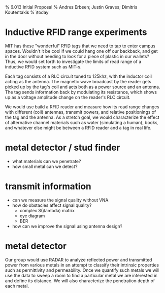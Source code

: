% 6.013 Initial Proposal
% Andres Erbsen; Justin Graves; Dimitris Koutentakis
% \today

# Inductive RFID range experiments

MIT has these "wonderful" RFID tags that we need to tap to enter campus spaces.
Wouldn't it be cool if we could hang one off our backback, and get in the door
without needing to look for a piece of plastic in our wallets? Thus, we would
set forth to investigate the limits of read range of a inductive RFID system
such as MIT-s. 

Each tag consists of a RLC circuit tuned to 125khz, with the inductor coil
acting as the antenna. The magnetic wave broadcast by the reader gets picked up
by the tag's coil and acts both as a power source and an antenna. The tag sends
information back by modulating its resistance, which shows up as a voltage amplitude
change on the reader's RLC circuit.

We would use build a RFID reader and measure how its read range changes with
different (coil) antennas, transmit powers, and relative positionings of the tag
and the antenna. As a stretch goal, we would characterize the effect of
alternative channel materials such as water (simulating a human), books, and
whatever else might be between a RFID reader and a tag in real life.

# metal detector / stud finder

- what materials can we penetrate?
- how small metal can we detect?

# transmit information

- can we measure the signal quality without VNA
- how do obstacles affect signal quality?
  -   complex S(\lambda) matrix
  -   eye diagram
  -   BER
- how can we improve the signal using antenna design?

# metal detector

Our group would use RADAR to analyze reflected power and transmitted
power from various metals in an attempt to classify their intrinsic
properties such as permittivity and permeability. Once we quantify
such metals we will use the data to sweep a room to find a particular
metal we are interested in and define its distance. We will also
characterize the penetration depth of each metal.

